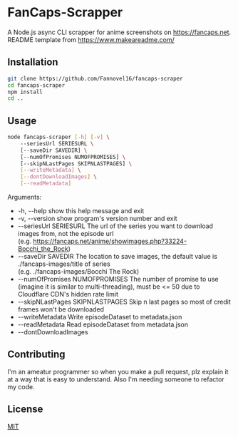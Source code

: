 # FanCaps-Scrapper

A Node.js async CLI scrapper for anime screenshots on https://fancaps.net.
README template from https://www.makeareadme.com/

## Installation

```bash
git clone https://github.com/Fannovel16/fancaps-scraper
cd fancaps-scraper
npm install
cd ..
```

## Usage

```bash
node fancaps-scraper [-h] [-v] \ 
    --seriesUrl SERIESURL \
    [--saveDir SAVEDIR] \
    [--numOfPromises NUMOFPROMISES] \
    [--skipNLastPages SKIPNLASTPAGES] \
    [--writeMetadata] \
    [--dontDownloadImages] \
    [--readMetadata]
```
Arguments:
  * -h, --help            show this help message and exit
  * -v, --version         show program's version number and exit
  * --seriesUrl SERIESURL The url of the series you want to download images from, not the episode url<br>(e.g. https://fancaps.net/anime/showimages.php?33224-Bocchi_the_Rock)
  * --saveDir SAVEDIR     The location to save images, the default value is ./fancaps-images/title of series<br>(e.g. ./fancaps-images/Bocchi The Rock)
  * --numOfPromises NUMOFPROMISES The number of promise to use (imagine it is similar to multi-threading), must be <= 50 due to Cloudflare CDN's hidden rate limit
  * --skipNLastPages SKIPNLASTPAGES Skip n last pages so most of credit frames won't be downloaded
  * --writeMetadata       Write episodeDataset to metadata.json
  * --readMetadata        Read episodeDataset from metadata.json
  * --dontDownloadImages


## Contributing

I'm an ameatur programmer so when you make a pull request, plz explain it at a way that is easy to understand. 
Also I'm needing someone to refactor my code.

## License

[MIT](https://choosealicense.com/licenses/mit/)